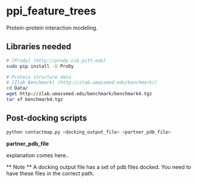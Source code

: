 ppi_feature_trees
=================
Protein-protein interaction modeling.

Libraries needed
-----------------

```bash
# [Prody] (http://prody.csb.pitt.edu)
sudo pip install -U ProDy

# Protein structure data
# [Zlab Benchmark] (http://zlab.umassmed.edu/benchmark/)
cd Data/
wget http://zlab.umassmed.edu/benchmark/benchmark4.tgz
tar xf benchmark4.tgz
```
Post-docking scripts
--------------------

```bash
python contactmap.py <docking_output_file> <partner_pdb_file>
```

**partner_pdb_file**

explanation comes here..

** Note **
A docking output file has a set of pdb files docked.
You need to have these files in the correct path.

```bash

```

 

